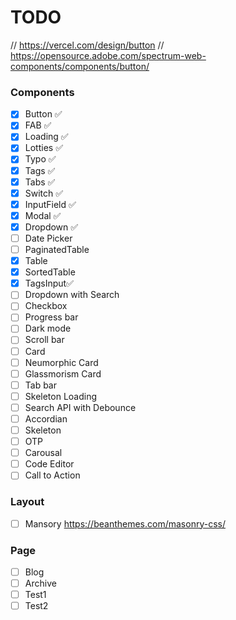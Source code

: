 # TODO 
// https://vercel.com/design/button
// https://opensource.adobe.com/spectrum-web-components/components/button/
### Components 
- [x] Button ✅
- [x] FAB ✅
- [x] Loading ✅
- [x] Lotties ✅
- [x] Typo ✅
- [x] Tags ✅
- [x] Tabs ✅
- [x] Switch ✅
- [x] InputField ✅
- [x] Modal ✅
- [x] Dropdown ✅
- [ ] Date Picker
- [ ] PaginatedTable
- [x] Table
- [x] SortedTable
- [x] TagsInput✅
- [ ] Dropdown with Search
- [ ] Checkbox
- [ ] Progress bar
- [ ] Dark mode
- [ ] Scroll bar
- [ ] Card
- [ ] Neumorphic Card
- [ ] Glassmorism Card
- [ ] Tab bar
- [ ] Skeleton Loading
- [ ] Search API with Debounce
- [ ] Accordian
- [ ] Skeleton
- [ ] OTP
- [ ] Carousal
- [ ] Code Editor
- [ ] Call to Action
### Layout 
- [ ] Mansory https://beanthemes.com/masonry-css/
### Page 
- [ ] Blog
- [ ] Archive
- [ ] Test1
- [ ] Test2